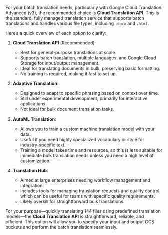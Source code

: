 For your batch translation needs, particularly with Google Cloud Translation Advanced (v3), the recommended choice is **Cloud Translation API**. This is the standard, fully managed translation service that supports batch translations and handles various file types, including `.docx` and `.html`.

Here’s a quick overview of each option to clarify:

1. **Cloud Translation API** (Recommended):
   - Best for general-purpose translations at scale.
   - Supports batch translation, multiple languages, and Google Cloud Storage for input/output management.
   - Ideal for translating documents in bulk, preserving basic formatting.
   - No training is required, making it fast to set up.

2. **Adaptive Translation**:
   - Designed to adapt to specific phrasing based on context over time.
   - Still under experimental development, primarily for interactive applications.
   - Not ideal for bulk document translation tasks.

3. **AutoML Translation**:
   - Allows you to train a custom machine translation model with your data.
   - Useful if you need highly specialized vocabulary or style for industry-specific text.
   - Training a model takes time and resources, so this is less suitable for immediate bulk translation needs unless you need a high level of customization.

4. **Translation Hub**:
   - Aimed at large enterprises needing workflow management and integration.
   - Includes tools for managing translation requests and quality control, which can be useful for teams with specific quality requirements.
   - Likely overkill for straightforward bulk translations.

For your purpose—quickly translating 144 files using predefined translation models—the **Cloud Translation API** is straightforward, reliable, and efficient. This option will allow you to specify your input and output GCS buckets and perform the batch translation seamlessly.